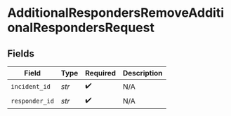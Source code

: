 # AdditionalRespondersRemoveAdditionalRespondersRequest


## Fields

| Field              | Type               | Required           | Description        |
| ------------------ | ------------------ | ------------------ | ------------------ |
| `incident_id`      | *str*              | :heavy_check_mark: | N/A                |
| `responder_id`     | *str*              | :heavy_check_mark: | N/A                |